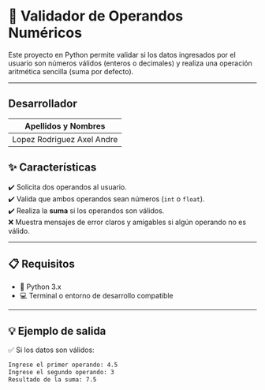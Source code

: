 # 🔢 Validador de Operandos Numéricos

Este proyecto en Python permite validar si los datos ingresados por el usuario son números válidos (enteros o decimales) y realiza una operación aritmética sencilla (suma por defecto).

---
## Desarrollador 
| Apellidos y Nombres |
| ----|
 | Lopez Rodriguez Axel Andre | 
## ✨ Características

✔️ Solicita dos operandos al usuario.  
✔️ Valida que ambos operandos sean números (`int` o `float`).  
✔️ Realiza la **suma** si los operandos son válidos.  
❌ Muestra mensajes de error claros y amigables si algún operando no es válido.  

---

## 📋 Requisitos

- 🐍 Python 3.x  
- 💻 Terminal o entorno de desarrollo compatible

---

## 💡 Ejemplo de salida

✅ Si los datos son válidos:

```bash
Ingrese el primer operando: 4.5
Ingrese el segundo operando: 3
Resultado de la suma: 7.5


